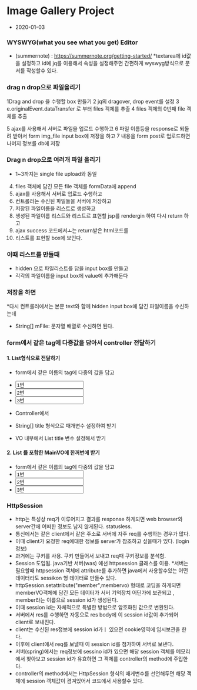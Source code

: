 # Image Gallery Project
* 2020-01-03

### WYSWYG(what you see what you get) Editor
* (summernote) : https://summernote.org/getting-started/
*textarea에 id값을 설정하고 id에 jq를 이용해서 속성을 설정해주면 간편하게 wyswyg방식으로 
 문서를 작성할수 있다.
 
### drag n drop으로 파일올리기
1Drag and drop 을 수행할 box 만들기
2 jq의 dragover, drop event를 설정
3 e.originalEvent.dataTransfer 로 부터 files 객체를 추출
4 files 객체의 0번째 file 객체를 추출

5 ajax를 사용해서 서버로 파일을 업로드 수행하고
6 파일 이름등을 response로 되돌려 받아서 form img_file input box에 저장을 하고
7 내용을 form post로 업로드하면 나머지 정보를 db에 저장

### Drag n drop으로 여러개 파일 올리기
* 1~3까지는 single file upload와 동일
4. files 객체에 담긴 모든 file 객체를 formData에 append
5. ajax를 사용해서 서버로 업로드 수행하고
6. 컨트롤러는 수신된 파일들을 서버에 저장하고 
7. 저장된 파일이름을 리스트로 생성하고 
8. 생성된 파일이름 리스트와 리스트르 표현할 jsp를 rendergin 하여 다시 return 하고
9. ajax success 코드에서ㅗ는 return받은 html코드를
10. 리스트를 표현할 box에 보인다.

### 이때 리스트를 만들때
* hidden 으로 파일리스트를 담을 input box를 만들고  
* 각각의 파일이름을 input box에 value에 추가해둔다

### 저장을 하면
*다시 컨트롤러에서는 본문 text와 함께 hidden input box에 담긴 파일이름을 수신하는데
* String[] mFile: 문자열 배열로 수신하면 된다. 

### form에서 같은 tag에 다중값을 담아서 controller 전달하기

#### 1. List<String>형식으로 전달하기
* form에서 같은 이름의 tag에 다중의 값을 담고
* <input name="title" value="1번">
*	<input name="title" value="2번">
*	<input name="title" value="3번">

* Controller에서
* String[] title 형식으로 매개변수 설정하여 받기
* VO 내부에서 List<String> title 변수 설정해서 받기

#### 2. List<subVO> 를 포함한 MainVO에 한꺼번에 받기
* form에서 같은 이름의 tag에 다중의 값을 담고
* <input name="main[0]" value="1번">
*	<input name="main[1]" value="2번">
*	<input name="main[2]" value="3번"> 


### HttpSession
* http는 특성상 req가 이루어지고 결과를 response 하게되면 web browser와 server간에 어떠한 정보도 남지 않게된다.
 statusless.
* 통신에서는 같은 client에서 같은 주소로 서버에 자주 req를 수행하는 경우가 많다.
* 이때 client가 요청한 req에대한 정보를 server가 참조하고 싶을때가 있다. (login 정보)
* 과거에는 쿠키를 사용. 쿠키 만들어서 보내고 req때 쿠키정보를 분석함.
* Session 도입됨. java기반 서버(was) 에선 httpsession 클래스를 이용.
*서버는 필요할때 httpsession 객체에 attribute를 추가하면 java에서 사용할수있는
 어떤 데이터라도 sessikon 형 데이터로 만들수 있다.
* httpSession.setattribute("member",membervo) 형태로 코딩을 하게되면 memberVO객체에 담긴 모든 데이터가 서버 기억장치 어딘가에 보관되고 , member라는 이름으로 session id가 생성된다.
* 이때 session id는 자체적으로 특별한 방법으로 암호화된 값으로 변환된다.
* 서버에서 res를 수행하면 자동으로 res body에 이 session id값이 추가되어 client로 보내진다.
* client는 수신된 res정보에 session id가ㅣ 있으면 cookie영역에 임시보관을 한다.
* 이후에 client에서 req를 보낼때 이 session id를 첨가하여 서버로 보낸다.
* 서버(spring)에서는 req정보에 sessino id가 있으면 해당 session 객체를 메모리에서 찾아보고 session id가 유효하면
 그 객체를 controller의 method에 주입한다.
* controller의 method에서는 HttpSession 형식의 매게변수를 선언해두면 해당 객체에 session 객체값이 겸겨있어서 코드에서
사용할수 있다. 
